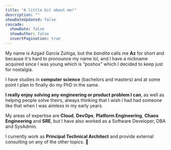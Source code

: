 ```yaml
---
title: "A little bit about me!"
description: ""
showDateUpdated: false
cascade:
  showDate: false
  showAuthor: false
  invertPagination: true
---
```

My name is Azgad García Zúñiga, but the *bandita* calls me **Az** for short and because it's hard to pronounce my name lol, and I have a nickname acquired since I was young which is “poshox” which I decided to keep just for nostalgia.

I have studies in **computer science** (bachelors and masters) and at some point I plan to finally do my PhD in the same.

**I really enjoy solving any engineering or product problem I can**, as well as helping people solve theirs, always thinking that I wish I had had someone like that when I was aimless in my early years.

My areas of expertise are **Cloud**, **DevOps**, **Platform Engineering**, **Chaos Engineering** and **SRE**, but I have also worked as a Software Developer, DBA and SysAdmin.

I currently work as **Principal Technical Architect** and provide external consulting on any of the other topics. :rocket:
